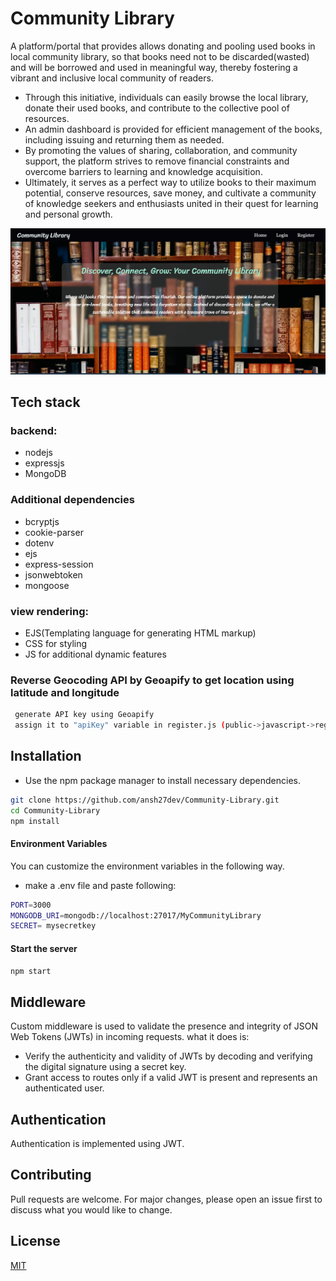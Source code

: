 # Community Library

A platform/portal that provides allows donating and pooling used books in local community library, so that books need not to be discarded(wasted) and will be borrowed and used in meaningful way, thereby fostering a vibrant and inclusive local community of readers.

- Through this initiative, individuals can easily browse the local library, donate their used books, and contribute to the collective pool of resources.
- An admin dashboard is provided for efficient management of the books, including issuing and returning them as needed.
- By promoting the values of sharing, collaboration, and community support, the platform strives to remove financial constraints and overcome barriers to learning and knowledge acquisition.
- Ultimately, it serves as a perfect way to utilize books to their maximum potential, conserve resources, save money, and cultivate a community of knowledge seekers and enthusiasts united in their quest for learning and personal growth.

![screenshot of homepage](/public/images/homepage.png)

## Tech stack

### backend:

- nodejs
- expressjs
- MongoDB

### Additional dependencies

- bcryptjs
- cookie-parser
- dotenv
- ejs
- express-session
- jsonwebtoken
- mongoose

### view rendering:

- EJS(Templating language for generating HTML markup)
- CSS for styling
- JS for additional dynamic features

### Reverse Geocoding API by Geoapify to get location using latitude and longitude

```bash
 generate API key using Geoapify
 assign it to "apiKey" variable in register.js (public->javascript->register.js)
```

## Installation

- Use the npm package manager to install necessary dependencies.

```bash
git clone https://github.com/ansh27dev/Community-Library.git
cd Community-Library
npm install
```

#### Environment Variables

You can customize the environment variables in the following way.

- make a .env file and paste following:

```bash
PORT=3000
MONGODB_URI=mongodb://localhost:27017/MyCommunityLibrary
SECRET= mysecretkey
```

#### Start the server

```bash
npm start
```

## Middleware

Custom middleware is used to validate the presence and integrity of JSON Web Tokens (JWTs) in incoming requests. what it does is:

- Verify the authenticity and validity of JWTs by decoding and verifying the digital signature using a secret key.
- Grant access to routes only if a valid JWT is present and represents an authenticated user.

## Authentication

Authentication is implemented using JWT.

## Contributing

Pull requests are welcome. For major changes, please open an issue first
to discuss what you would like to change.

## License

[MIT](https://choosealicense.com/licenses/mit/)
